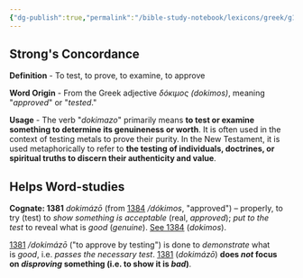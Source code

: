 ```yaml
---
{"dg-publish":true,"permalink":"/bible-study-notebook/lexicons/greek/g1381-dokimazo/","tags":["Greek/G1381-dokimazo"],"created":"2025-06-02T23:40:12.180-04:00","updated":"2025-06-02T20:08:11.146-04:00"}
---
```


## Strong's Concordance

**Definition** - To test, to prove, to examine, to approve

**Word Origin** - From the Greek adjective *δόκιμος (dokimos)*, meaning "*approved*" or "*tested*."

**Usage** - The verb "*dokimazo*" primarily means **to test or examine something to determine its genuineness or worth**. It is often used in the context of testing metals to prove their purity. In the New Testament, it is used metaphorically to refer to **the testing of individuals, doctrines, or spiritual truths to discern their authenticity and value**.

## Helps Word-studies

**Cognate: 1381** *dokimázō* (from [1384](https://biblehub.com/greek/1384.htm) */dókimos*, "approved") – properly, to try (test) to *show something is acceptable* (real, *approved*); *put to the test* to reveal what is *good* (*genuine*). [See 1384](https://biblehub.com/greek/1384.htm) (*dokimos*).

[1381](https://biblehub.com/greek/1381.htm) */dokimázō* ("to approve by testing") is done to *demonstrate* what is *good*, i.e. *passes the necessary test*. [1381](https://biblehub.com/greek/1381.htm) (*dokimázō*) **does *not* focus on *disproving* something (i.e. to show it is *bad*)**.
